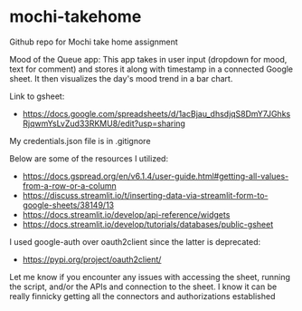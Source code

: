 # mochi-takehome
Github repo for Mochi take home assignment

Mood of the Queue app:
This app takes in user input (dropdown for mood, text for comment) and stores it along with timestamp in a connected Google sheet. It then visualizes the day's mood trend in a bar chart.

Link to gsheet: 
- https://docs.google.com/spreadsheets/d/1acBjau_dhsdjqS8DmY7JGhksRjqwmYsLvZud33RKMU8/edit?usp=sharing

My credentials.json file is in .gitignore

Below are some of the resources I utilized: 
- https://docs.gspread.org/en/v6.1.4/user-guide.html#getting-all-values-from-a-row-or-a-column
- https://discuss.streamlit.io/t/inserting-data-via-streamlit-form-to-google-sheets/38149/13
- https://docs.streamlit.io/develop/api-reference/widgets
- https://docs.streamlit.io/develop/tutorials/databases/public-gsheet


I used google-auth over oauth2client since the latter is deprecated:
- https://pypi.org/project/oauth2client/

Let me know if you encounter any issues with accessing the sheet, running the script, and/or the APIs and connection to the sheet. I know it can be really finnicky getting all the connectors and authorizations established 
